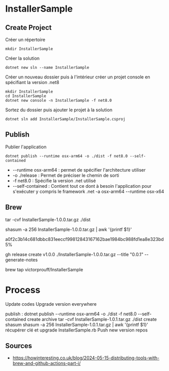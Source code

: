 # InstallerSample

## Create Project

Créer un répertoire
```
mkdir InstallerSample
``` 

Créer la solution

```
dotnet new sln --name InstallerSample
```
Créer un nouveau dossier puis à l'intérieur créer un projet console en spécifiant la version .net8
```
mkdir InstallerSample
cd InstallerSample
dotnet new console -n InstallerSample -f net8.0
``` 

Sortez du dossier puis ajouter le projet à la solution
```
dotnet sln add InstallerSample/InstallerSample.csproj  
```

## Publish

Publier l'application
```
dotnet publish --runtime osx-arm64 -o ./dist -f net8.0 --self-contained
```

- --runtime osx-arm64 :  permet de spécifier l'architecture utiliser
- -o ./release : Permet de préciser le chemin de sorti
- -f net8.0 : Spécifie la version .net utilisé
- --self-contained : Contient tout ce dont à besoin l'application pour s'exécuter y compris le framework .net
-a osx-arm64 
--runtime osx-x64

## Brew

tar -cvf InstallerSample-1.0.0.tar.gz ./dist

shasum -a 256 InstallerSample-1.0.0.tar.gz | awk '{printf $1}'

a0f2c3b14c681dbbc831eeccf99812843167162bae1984bc988fd1ea8e323bd5%

gh release create v1.0.0 ./InstallerSample-1.0.0.tar.gz --title "0.0.1" --generate-notes

brew tap victorprouff/InstallerSample


# Process
Update codes
Upgrade version everywhere

publish :
dotnet publish --runtime osx-arm64 -o ./dist -f net8.0 --self-contained
create archive
tar -cvf InstallerSample-1.0.1.tar.gz ./dist
create shasum
shasum -a 256 InstallerSample-1.0.1.tar.gz | awk '{printf $1}'
récupérer clé et upgrade InstallerSample.rb
Push new version repos

## Sources

- https://howinteresting.co.uk/blog/2024-05-15-distributing-tools-with-brew-and-github-actions-part-i/

